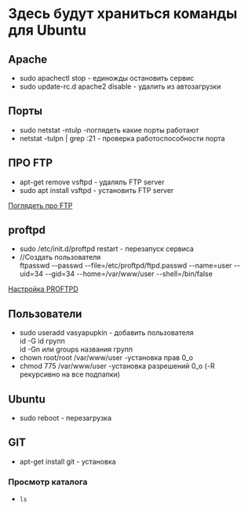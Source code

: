 Здесь будут храниться команды для Ubuntu
=

Apache
-
* sudo apachectl stop - единожды остановить сервис 
* sudo update-rc.d apache2 disable - удалить из автозагрузки


Порты
-
* sudo netstat -ntulp -поглядеть какие порты работают
* netstat -tulpn | grep :21 - проверка работоспособности порта



ПРО FTP
-
* apt-get remove vsftpd - удалялъ FTP server
* sudo apt install vsftpd - установить FTP server

[Поглядеть про FTP](https://www.unixmen.com/install-configure-ftp-server-ubuntu/ "Страница про FTP")


proftpd
-
* sudo /etc/init.d/proftpd restart - перезапуск сервиса
* //Создать пользователя  
ftpasswd --passwd --file=/etc/proftpd/ftpd.passwd --name=user --uid=34 --gid=34 --home=/var/www/user --shell=/bin/false

[Настройка PROFTPD](https://habr.com/ru/sandbox/26850/ "полная настройка")


Пользователи
-
* sudo useradd vasyapupkin - добавить пользователя  
id -G   id групп  
id -Gn или groups названия групп
* chown root/root /var/www/user   -установка прав 0_о
* chmod 775 /var/www/user   -установка разрешений 0_о (-R рекурсивно на все подпапки)


Ubuntu
-
* sudo reboot - перезагрузка

GIT
-
* apt-get install git - установка

### Просмотр каталога
* `ls`
